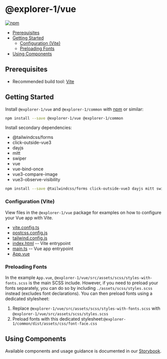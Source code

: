 # @explorer-1/vue

[![npm](https://img.shields.io/npm/v/@explorer-1/vue)](https://npmjs.com/package/@explorer-1/vue)

- [Prerequisites](#prerequisites)
- [Getting Started](#getting-started)
  - [Configuration (Vite)](#configuration-vite)
  - [Preloading Fonts](#preloading-fonts)
- [Using Components](#using-components)

## Prerequisites

- Recommended build tool: [Vite](https://vite.dev/)

## Getting Started

Install `@explorer-1/vue` and `@explorer-1/common` with [npm](https://www.npmjs.com/) or similar:

```bash
npm install --save @explorer-1/vue @explorer-1/common
```

Install secondary dependencies:

- @tailwindcss/forms
- click-outside-vue3
- dayjs
- mitt
- swiper
- vue
- vue-bind-once
- vue3-compare-image
- vue3-observe-visibility

```bash
npm install --save @tailwindcss/forms click-outside-vue3 dayjs mitt swiper vue vue-bind-once vue3-compare-image vue3-observe-visibility
```

### Configuration (Vite)

View files in the `@explorer-1/vue` package for examples on how to configure your Vue app with Vite.

- [vite.config.ts](./vite.config.ts)
- [postcss.config.js](./postcss.config.js)
- [tailwind.config.js](./tailwind.config.js)
- [index.html](./index.html) -- Vite entrypoint
- [main.ts](./src/main.ts) -- Vue app entrypoint
- [App.vue](./src/App.vue)

### Preloading Fonts

In the example `App.vue`, `@explorer-1/vue/src/assets/scss/styles-with-fonts.scss` is the main SCSS include. However, if you need to preload your fonts separately, you can do so by including `./assets/scss/styles.scss` instead (excludes font declarations). You can then preload fonts using a dedicated stylesheet:

1. Replace `@explorer-1/vue/src/assets/scss/styles-with-fonts.scss` with `@explorer-1/vue/src/assets/scss/styles.scss`
2. Preload fonts with this dedicated stylesheet:`@explorer-1/common/dist/assets/css/font-face.css`

## Using Components

Available components and usage guidance is documented in our [Storybook](https://nasa-jpl.github.io/explorer-1/).
